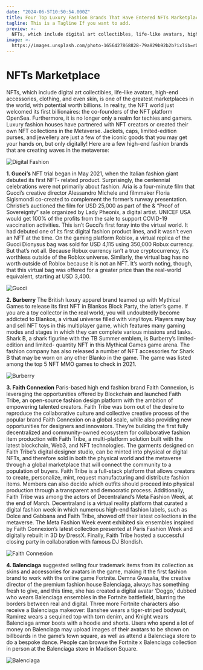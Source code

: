 ```yaml
---
date: "2024-06-5T10:50:54.000Z"
title: Four Top Luxury Fashion Brands That Have Entered NFTs Marketplace
tagline: This is a Tagline If you want to add.
preview: >-
  NFTs, which include digital art collectibles, life-like avatars, high-end accessories, clothing, and even skin, is one of the greatest marketplaces in the world, with potential worth billions.
image: >-
  https://images.unsplash.com/photo-1656427868828-79a829b92b2b?ixlib=rb-1.2.1&ixid=MnwxMjA3fDB8MHxwaG90by1wYWdlfHx8fGVufDB8fHx8&auto=format&fit=crop&w=1332&q=80
---
```


# NFTs Marketplace

NFTs, which include digital art collectibles, life-like avatars, high-end accessories, clothing, and even skin, is one of the greatest marketplaces in the world, with potential worth billions. In reality, the NFT world just welcomed its first billionaires: the co-founders of the NFT platform OpenSea. Furthermore, it is no longer only a realm for techies and gamers. Luxury fashion houses have partnered with NFT creators or created their own NFT collections in the Metaverse. Jackets, caps, limited-edition purses, and jewellery are just a few of the iconic goods that you may get your hands on, but only digitally!
Here are a few high-end fashion brands that are creating waves in the metaverse:

![Digital Fashion](https://ik.imagekit.io/digiv3rse/assets/blog/IMG_3645.PNG?updatedAt=1717957321832)

**1. Gucci’s** NFT trial began in May 2021, when the Italian fashion giant debuted its first NFT- related product. Surprisingly, the centennial celebrations were not primarily about fashion. Aria is a four-minute film that Gucci’s creative director Alessandro Michele and filmmaker Floria Sigismondi co-created to complement the former’s runway presentation. Christie’s auctioned the film for USD 25,000 as part of the & “Proof of Sovereignty” sale organized by Lady Pheonix, a digital artist. UNICEF USA would get 100% of the profits from the sale to support COVID-19 vaccination activities. This isn’t Gucci’s first foray into the virtual world. It had debuted one of its first digital fashion product lines, and it wasn’t even an NFT at the time. On the gaming platform Roblox, a virtual replica of the Gucci Dionysus bag was sold for USD 4,115 using 350,000 Robux currency. But that’s not all. Because Robux currency isn’t a true cryptocurrency, it’s worthless outside of the Roblox universe. Similarly, the virtual bag has no worth outside of Roblox because it is not an NFT. It’s worth noting, though, that this virtual bag was offered for a greater price than the real-world equivalent, starting at USD 3,400.

![Gucci](https://ik.imagekit.io/digiv3rse/assets/blog/IMG_3642.JPG?updatedAt=1717957320944)

**2. Burberry** The British luxury apparel brand teamed up with Mythical Games to release its first NFT in Blankos Block Party, the latter’s game. If you are a toy collector in the real world, you will undoubtedly become addicted to Blankos, a virtual universe filled with vinyl toys. Players may buy and sell NFT toys in this multiplayer game, which features many gaming modes and stages in which they can complete various missions and tasks. Shark B, a shark figurine with the TB Summer emblem, is Burberry’s limited-edition and limited- quantity NFT in this Mythical Games game arena. The fashion company has also released a number of NFT accessories for Shark B that may be worn on any other Blanko in the game. The game was listed among the top 5 NFT MMO games to check in 2021.

![Burberry](https://ik.imagekit.io/digiv3rse/assets/blog/IMG_3643.WEBP?updatedAt=1717957321448)

**3. Faith Connexion** Paris-based high end fashion brand Faith Connexion, is leveraging the opportunities offered by Blockchain and launched Faith Tribe, an open-source fashion design platform with the ambition of empowering talented creators. Faith Tribe was born out of the desire to reproduce the collaborative culture and collective creative process of the popular brand Faith Connexion on a global scale, while also providing new opportunities for designers and innovators. They’re building the first fully decentralized and community-owned ecosystem for collaborative fashion item production with Faith Tribe, a multi-platform solution built with the latest blockchain, Web3, and NFT technologies. The garments designed on Faith Tribe’s digital designer studio, can be minted into physical or digital NFTs, and therefore sold in both the physical world and the metaverse through a global marketplace that will connect the community to a population of buyers. Faith Tribe is a full-stack platform that allows creators to create, personalize, mint, request manufacturing and distribute fashion items. Members can also decide which outfits should proceed into physical production through a transparent and democratic process. Additionally, Faith Tribe was among the actors of Decentraland’s Meta Fashion Week, at the end of March. Decentraland is a virtual reality platform that curated a digital fashion week in which numerous high-end fashion labels, such as Dolce and Gabbana and Faith Tribe, showed off their latest collections in the metaverse. The Meta Fashion Week event exhibited six ensembles inspired by Faith Connexion’s latest collection presented at Paris Fashion Week and digitally rebuilt in 3D by DressX. Finally, Faith Tribe hosted a successful closing party in collaboration with famous DJ Blondish.

![Faith Connexion](https://ik.imagekit.io/digiv3rse/assets/blog/IMG_3644.WEBP?updatedAt=1717957321947)

**4. Balenciaga** suggested selling four trademark items from its collection as skins and accessories for avatars in the game, making it the first fashion brand to work with the online game Fortnite. Demna Gvasalia, the creative director of the premium fashion house Balenciaga, always has something fresh to give, and this time, she has created a digital avatar ‘Doggo,’ dubbed who wears Balenciaga ensembles in the Fortnite battlefield, blurring the borders between real and digital. Three more Fortnite characters also receive a Balenciaga makeover: Banshee wears a tiger-striped bodysuit, Ramirez wears a sequined top with torn denim, and Knight wears Balenciaga armor boots with a hoodie and shorts. Users who spend a lot of money on Balenciaga may upload images of their avatars to be shown on billboards in the game’s town square, as well as attend a Balenciaga store to do a bespoke dance. People can browse the Fortnite x Balenciaga collection in person at the Balenciaga store in Madison Square.

![Balenciaga](https://ik.imagekit.io/digiv3rse/assets/blog/IMG_3641.JPG?updatedAt=1717957321016)
